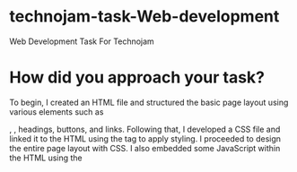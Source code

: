 # technojam-task-Web-development
Web Development Task For Technojam

# How did you approach your task?

To begin, I created an HTML file and structured the basic page layout using various elements such as <div>, <img>, headings, buttons, and links. Following that, I developed a CSS file and linked it to the HTML using the <link> tag to apply styling. I proceeded to design the entire page layout with CSS. I also embedded some JavaScript within the HTML using the <script> tag to implement basic functionalities, such as toggling between images and opening new windows, without relying on the <a> tag.

# What challenges did you face?

Since this was a basic web page, I didn’t encounter any significant challenges in getting it to function correctly.

# A bit about myself:

I am Chandra Vardhan Singh. I began my journey as a developer in 2017 by creating a game using Unity3D and C#. In 2018, I launched the game Teleporter Shoot: Mobile on the Google Play Store under the brand Jeunissemble.India, which surpassed 10,000 downloads. Over the years, I have won 15+ international metaverse contests and recognition as one of the top 30 metaverse creators worldwide. After my contest successes, I founded Jeunissemble Studios in Decentraland, which has since become one of the top 3 studios globally by project count. I have delivered over 35 projects in Decentraland and collaborated with other metaverses such as Sandbox, TCG World, and Spatial.io, and continue to work actively within the Decentraland ecosystem.
